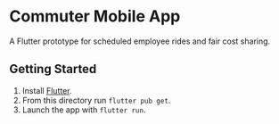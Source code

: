 # Commuter Mobile App

A Flutter prototype for scheduled employee rides and fair cost sharing.

## Getting Started

1. Install [Flutter](https://docs.flutter.dev/get-started/install).
2. From this directory run `flutter pub get`.
3. Launch the app with `flutter run`.
